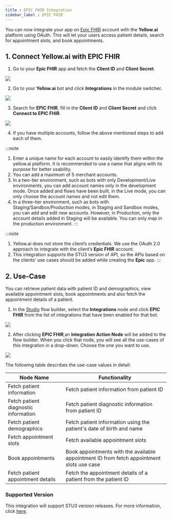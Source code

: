 ```yaml
---
title : EPIC FHIR Integration
sidebar_label : EPIC FHIR
---
```


You can now integrate your app on [Epic FHIR](https://fhir.epic.com/) account with the **Yellow.ai** platform using OAuth. This will let your users access patient details, search for appointment slots, and book appointments.

## 1. Connect Yellow.ai with EPIC FHIR

1. Go to your **Epic FHIR** app and fetch the **Client ID** and **Client Secret**.

![](https://i.imgur.com/MGxkK8J.png)


2. Go to your **Yellow.ai** bot and click **Integrations** in the module switcher.

![](https://i.imgur.com/BmIVufB.png)

3. Search for **EPIC FHIR**, fill in the **Client ID** and **Client Secret** and click **Connect to EPIC FHIR**.

![](https://i.imgur.com/bHEXvm6.png)

4. If you have multiple accounts, follow the above mentioned steps to add each of them.

:::note
1. Enter a unique name for each account to easily identify them within the yellow.ai platform. It is recommended to use a name that aligns with its purpose for better usability. 
2. You can add a maximum of 5 merchant accounts.
3. In a two-tier environment, such as bots with only Development/Live environments, you can add account names only in the development mode. Once added and flows have been built, in the Live mode, you can only choose the account names and not edit them.
4. In a three-tier environment, such as bots with Staging/Sandbox/Production modes, in Staging and Sandbox modes, you can add and edit new accounts. However, in Production, only the account details added in Staging will be available. You can only map in the production environment.
:::


:::note 
1. Yellow.ai does not store the client’s credentials. We use the OAuth 2.0 approach to integrate with the client’s **Epic FHIR** account. 
2. This integration supports the STU3 version of API, so the  APIs based on the clients' use cases should be added while creating the **Epic** app.
:::

## 2. Use-Case

You can retrieve patient data with patient ID and  demographics, view available appointment slots, book appointments and also fetch the appointment details of a patient.

1. In the [Studio](https://docs.yellow.ai/docs/platform_concepts/studio/build/Flows/journeys) flow builder, select the **Integrations** node and click **EPIC FHIR** from the list of integrations that have been enabled for that bot.

![](https://i.imgur.com/HlhkU2S.png)

2. After clicking **EPIC FHIR**,an **Integration Action Node** will be added to the flow builder. When you click that node, you will see all the use-cases of this integration in a drop-down. Choose the one you want to use.

![](https://i.imgur.com/KMIIA9d.png)


The following table describes the use-case values in detail:

| Node Name| Functionality | 
| -------- | -------- |
| Fetch patient information | Fetch patient information from patient ID     | 
|Fetch patient diagnostic information| Fetch patient diagnostic information from patient ID|
|Fetch patient demographics| Fetch patient information using the patient's date of birth and name|
|Fetch appointment slots|Fetch available appointment slots|
|Book appointments|Book appointments with the available appointment ID from fetch appointment slots use case|
Fetch patient appointment details| Fetch the appointment details of a patient from the patient ID|


### Supported Version
This integration will support STU3 version releases. For more information, click [here](https://fhir.epic.com/Specifications).



